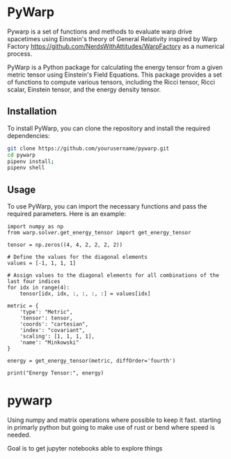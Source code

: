 # PyWarp

Pywarp is a set of functions and methods to evaluate warp drive spacetimes using Einstein's theory of General Relativity inspired by Warp Factory https://github.com/NerdsWithAttitudes/WarpFactory as a numerical process.

PyWarp is a Python package for calculating the energy tensor from a given metric tensor using Einstein's Field Equations. This package provides a set of functions to compute various tensors, including the Ricci tensor, Ricci scalar, Einstein tensor, and the energy density tensor.

## Installation

To install PyWarp, you can clone the repository and install the required dependencies:

```bash
git clone https://github.com/yourusername/pywarp.git
cd pywarp
pipenv install;
pipenv shell
```

## Usage

To use PyWarp, you can import the necessary functions and pass the required parameters. Here is an example:
```
import numpy as np
from warp.solver.get_energy_tensor import get_energy_tensor

tensor = np.zeros((4, 4, 2, 2, 2, 2))

# Define the values for the diagonal elements
values = [-1, 1, 1, 1]

# Assign values to the diagonal elements for all combinations of the last four indices
for idx in range(4):
    tensor[idx, idx, :, :, :, :] = values[idx]

metric = {
    'type': "Metric",
    'tensor': tensor,
    'coords': "cartesian",
    'index': "covariant",
    'scaling': [1, 1, 1, 1],
    'name': "Minkowski"
}

energy = get_energy_tensor(metric, diffOrder='fourth')

print("Energy Tensor:", energy)
```

# pywarp


Using numpy and matrix operations where possible to keep it fast.
starting in primarly python but going to make use of rust or bend where speed is needed.

Goal is to get jupyter notebooks able to explore things
